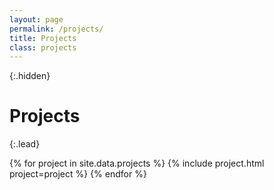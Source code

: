 ```yaml
---
layout: page
permalink: /projects/
title: Projects
class: projects
---
```


{:.hidden}
# Projects

{:.lead}

<div class="grid">
  {% for project in site.data.projects %}
    {% include project.html project=project %}
  {% endfor %}
</div>
